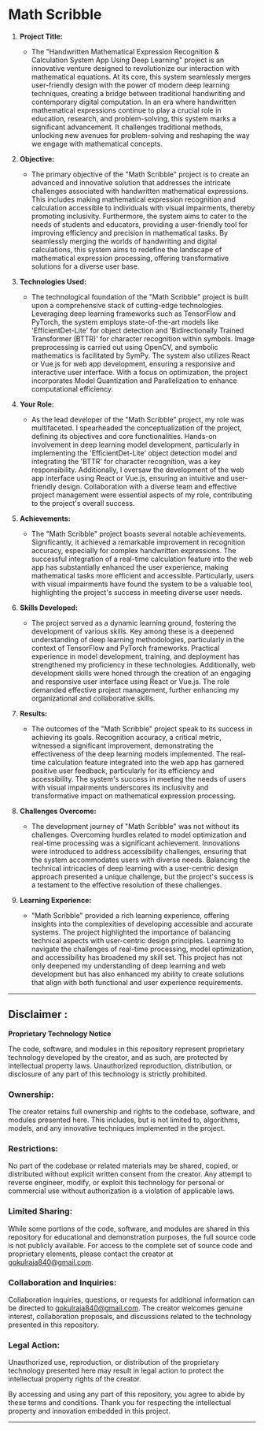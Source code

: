 # Math Scribble

1. **Project Title:**
   - The "Handwritten Mathematical Expression Recognition & Calculation System App Using Deep Learning" project is an innovative venture designed to revolutionize our interaction with mathematical equations. At its core, this system seamlessly merges user-friendly design with the power of modern deep learning techniques, creating a bridge between traditional handwriting and contemporary digital computation. In an era where handwritten mathematical expressions continue to play a crucial role in education, research, and problem-solving, this system marks a significant advancement. It challenges traditional methods, unlocking new avenues for problem-solving and reshaping the way we engage with mathematical concepts.

2. **Objective:**
   - The primary objective of the "Math Scribble" project is to create an advanced and innovative solution that addresses the intricate challenges associated with handwritten mathematical expressions. This includes making mathematical expression recognition and calculation accessible to individuals with visual impairments, thereby promoting inclusivity. Furthermore, the system aims to cater to the needs of students and educators, providing a user-friendly tool for improving efficiency and precision in mathematical tasks. By seamlessly merging the worlds of handwriting and digital calculations, this system aims to redefine the landscape of mathematical expression processing, offering transformative solutions for a diverse user base.

3. **Technologies Used:**
   - The technological foundation of the "Math Scribble" project is built upon a comprehensive stack of cutting-edge technologies. Leveraging deep learning frameworks such as TensorFlow and PyTorch, the system employs state-of-the-art models like 'EfficientDet-Lite' for object detection and 'Bidirectionally Trained Transformer (BTTR)' for character recognition within symbols. Image preprocessing is carried out using OpenCV, and symbolic mathematics is facilitated by SymPy. The system also utilizes React or Vue.js for web app development, ensuring a responsive and interactive user interface. With a focus on optimization, the project incorporates Model Quantization and Parallelization to enhance computational efficiency.

4. **Your Role:**
   - As the lead developer of the "Math Scribble" project, my role was multifaceted. I spearheaded the conceptualization of the project, defining its objectives and core functionalities. Hands-on involvement in deep learning model development, particularly in implementing the 'EfficientDet-Lite' object detection model and integrating the 'BTTR' for character recognition, was a key responsibility. Additionally, I oversaw the development of the web app interface using React or Vue.js, ensuring an intuitive and user-friendly design. Collaboration with a diverse team and effective project management were essential aspects of my role, contributing to the project's overall success.

5. **Achievements:**
   - The "Math Scribble" project boasts several notable achievements. Significantly, it achieved a remarkable improvement in recognition accuracy, especially for complex handwritten expressions. The successful integration of a real-time calculation feature into the web app has substantially enhanced the user experience, making mathematical tasks more efficient and accessible. Particularly, users with visual impairments have found the system to be a valuable tool, highlighting the project's success in meeting diverse user needs.

6. **Skills Developed:**
   - The project served as a dynamic learning ground, fostering the development of various skills. Key among these is a deepened understanding of deep learning methodologies, particularly in the context of TensorFlow and PyTorch frameworks. Practical experience in model development, training, and deployment has strengthened my proficiency in these technologies. Additionally, web development skills were honed through the creation of an engaging and responsive user interface using React or Vue.js. The role demanded effective project management, further enhancing my organizational and collaborative skills.

7. **Results:**
   - The outcomes of the "Math Scribble" project speak to its success in achieving its goals. Recognition accuracy, a critical metric, witnessed a significant improvement, demonstrating the effectiveness of the deep learning models implemented. The real-time calculation feature integrated into the web app has garnered positive user feedback, particularly for its efficiency and accessibility. The system's success in meeting the needs of users with visual impairments underscores its inclusivity and transformative impact on mathematical expression processing.

8. **Challenges Overcome:**
   - The development journey of "Math Scribble" was not without its challenges. Overcoming hurdles related to model optimization and real-time processing was a significant achievement. Innovations were introduced to address accessibility challenges, ensuring that the system accommodates users with diverse needs. Balancing the technical intricacies of deep learning with a user-centric design approach presented a unique challenge, but the project's success is a testament to the effective resolution of these challenges.

9. **Learning Experience:**
   - "Math Scribble" provided a rich learning experience, offering insights into the complexities of developing accessible and accurate systems. The project highlighted the importance of balancing technical aspects with user-centric design principles. Learning to navigate the challenges of real-time processing, model optimization, and accessibility has broadened my skill set. This project has not only deepened my understanding of deep learning and web development but has also enhanced my ability to create solutions that align with both functional and user experience requirements.


---

## Disclaimer : 

**Proprietary Technology Notice**

The code, software, and modules in this repository represent proprietary technology developed by the creator, and as such, are protected by intellectual property laws. Unauthorized reproduction, distribution, or disclosure of any part of this technology is strictly prohibited.

### **Ownership:**
The creator retains full ownership and rights to the codebase, software, and modules presented here. This includes, but is not limited to, algorithms, models, and any innovative techniques implemented in the project.

### **Restrictions:**
No part of the codebase or related materials may be shared, copied, or distributed without explicit written consent from the creator. Any attempt to reverse engineer, modify, or exploit this technology for personal or commercial use without authorization is a violation of applicable laws.

### **Limited Sharing:**
While some portions of the code, software, and modules are shared in this repository for educational and demonstration purposes, the full source code is not publicly available. For access to the complete set of source code and proprietary elements, please contact the creator at [gokulraja840@gmail.com](mailto:gokulraja840@gmail.com).

### **Collaboration and Inquiries:**
Collaboration inquiries, questions, or requests for additional information can be directed to [gokulraja840@gmail.com](mailto:gokulraja840@gmail.com). The creator welcomes genuine interest, collaboration proposals, and discussions related to the technology presented in this repository.

### **Legal Action:**
Unauthorized use, reproduction, or distribution of the proprietary technology presented here may result in legal action to protect the intellectual property rights of the creator.

By accessing and using any part of this repository, you agree to abide by these terms and conditions. Thank you for respecting the intellectual property and innovation embedded in this project.

--- 
